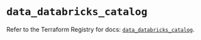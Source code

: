 # `data_databricks_catalog`

Refer to the Terraform Registry for docs: [`data_databricks_catalog`](https://registry.terraform.io/providers/databricks/databricks/1.71.0/docs/data-sources/catalog).
